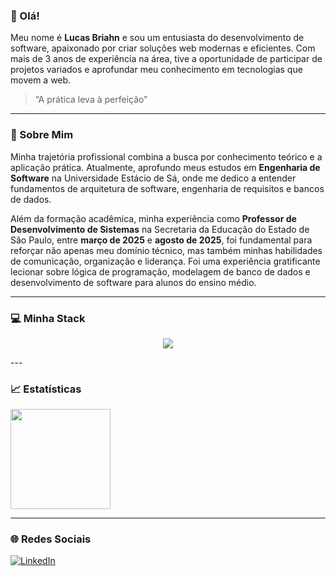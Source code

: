 ### 👋 Olá!

Meu nome é **Lucas Briahn** e sou um entusiasta do desenvolvimento de software, apaixonado por criar soluções web modernas e eficientes. Com mais de 3  anos de experiência na área, tive a oportunidade de participar de projetos variados e aprofundar meu conhecimento em tecnologias que movem a web.

> “A prática leva à perfeição”

---

### 🚀 Sobre Mim

Minha trajetória profissional combina a busca por conhecimento teórico e a aplicação prática. Atualmente, aprofundo meus estudos em **Engenharia de Software** na Universidade Estácio de Sá, onde me dedico a entender fundamentos de arquitetura de software, engenharia de requisitos e bancos de dados.

Além da formação acadêmica, minha experiência como **Professor de Desenvolvimento de Sistemas** na Secretaria da Educação do Estado de São Paulo, entre **março de 2025** e **agosto de 2025**, foi fundamental para reforçar não apenas meu domínio técnico, mas também minhas habilidades de comunicação, organização e liderança. Foi uma experiência gratificante lecionar sobre lógica de programação, modelagem de banco de dados e desenvolvimento de software para alunos do ensino médio.

---

### 💻 Minha Stack

<p align=center>
  <a href="https://skillicons.dev">
    <img src="https://skillicons.dev/icons?i=html,css,js,ts,nodejs,react,nextjs,tailwind,prisma,postgresql,redis,docker,cloudflare,aws,vite,vitest,elysia,bun" />
  </a>
</p>
---

### 📈 Estatísticas

<p align="left">
  <a href="https://github.com/WhoamiPng">
    <img height="160em" src="https://github-readme-stats.vercel.app/api?username=WhoamiPng&show_icons=true&theme=dracula"/>
  </a>
</p>

---

### 🌐 Redes Sociais

[![LinkedIn](https://img.shields.io/badge/LinkedIn-0077B5?style=for-the-badge&logo=linkedin&logoColor=white)](https://www.linkedin.com/in/lucas-briahn-58b475224/)